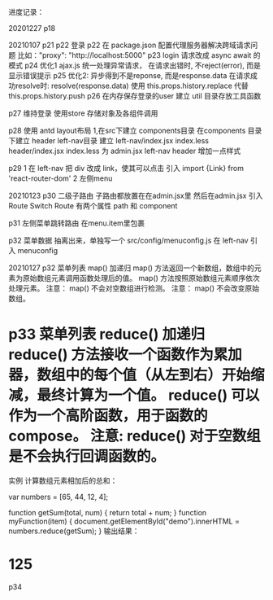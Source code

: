 进度记录：

20201227 p18

20210107 p21 p22 登录
 p22 在 package.json 配置代理服务器解决跨域请求问题
 比如："proxy": "http://localhost:5000"
 p23 login 请求改成 async await 的模式
 p24 
 优化1 ajax.js 统一处理异常请求，
 在请求出错时, 不reject(error), 而是显示错误提示
 p25
 优化2: 异步得到不是reponse, 而是response.data
   在请求成功resolve时: resolve(response.data)
   使用 this.props.history.replace 代替 this.props.history.push
 p26
 在内存保存登录的user
 建立 util 目录存放工具函数

 p27 维持登录 
 使用store 存储对象及各组件调用

 p28 使用 antd layout布局 
 1,在src下建立 components目录
 在components 目录下建立 header left-nav目录 
 建立 left-nav/index.jsx index.less header/index.jsx index.less
 为 admin.jsx left-nav header 增加一点样式

 p29
 1
 在 left-nav 把 div 改成 link，使其可以点击 
 引入 import {Link} from 'react-router-dom'
 2
 左侧menu

 20210123
 p30 二级子路由
 子路由都放置在在admin.jsx里
 然后在admin.jsx 引入 Route Switch
 Route 有两个属性 path 和 component
 
 p31 左侧菜单跳转路由
 在menu.item里包裹 <link></link>

 p32 菜单数据 
 抽离出来，单独写一个 src/config/menuconfig.js
 在 left-nav 引入 menuconfig

 20210127
 p32 菜单列表 map() 加递归
 map() 方法返回一个新数组，数组中的元素为原始数组元素调用函数处理后的值。
 map() 方法按照原始数组元素顺序依次处理元素。
 注意： map() 不会对空数组进行检测。
 注意： map() 不会改变原始数组。


 p33 菜单列表 reduce() 加递归
 reduce() 方法接收一个函数作为累加器，数组中的每个值（从左到右）开始缩减，最终计算为一个值。
 reduce() 可以作为一个高阶函数，用于函数的 compose。
 注意: reduce() 对于空数组是不会执行回调函数的。
 ====================
 实例
  计算数组元素相加后的总和：

  var numbers = [65, 44, 12, 4];
  
  function getSum(total, num) {
      return total + num;
  }
  function myFunction(item) {
      document.getElementById("demo").innerHTML = numbers.reduce(getSum);
  }
  输出结果：

  125
 ====================
 p34
